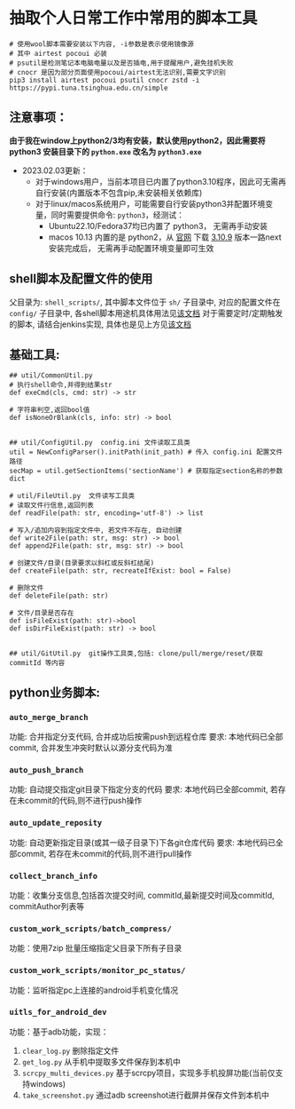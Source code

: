 # 抽取个人日常工作中常用的脚本工具

```shell
# 使用wool脚本需要安装以下内容, -i参数是表示使用镜像源
# 其中 airtest pocoui 必装
# psutil是检测笔记本电脑电量以及是否插电,用于提醒用户,避免挂机失败
# cnocr 是因为部分页面使用pocoui/airtest无法识别,需要文字识别
pip3 install airtest pocoui psutil cnocr zstd -i https://pypi.tuna.tsinghua.edu.cn/simple
```

## 注意事项：

**由于我在window上python2/3均有安装，默认使用python2，因此需要将 python3 安装目录下的 `python.exe` 改名为 `python3.exe`**

* 2023.02.03更新：
    * 对于windows用户，当前本项目已内置了python3.10程序，因此可无需再自行安装(内置版本不包含pip,未安装相关依赖库)
    * 对于linux/macos系统用户，可能需要自行安装python3并配置环境变量，同时需要提供命令: `python3`，经测试：
        * Ubuntu22.10/Fedora37均已内置了 python3， 无需再手动安装
        * macos 10.13 内置的是 python2，从 [官网](https://www.python.org/downloads/macos/)
          下载 [3.10.9](https://www.python.org/ftp/python/3.10.9/python-3.10.9-macos11.pkg) 版本一路next安装完成后，
          无需再手动配置环境变量即可生效

## shell脚本及配置文件的使用

父目录为: `shell_scripts/`, 其中脚本文件位于 `sh/` 子目录中, 对应的配置文件在 `config/` 子目录中,
各shell脚本用途机具体用法见[该文档](shell_scripts/README.md)
对于需要定时/定期触发的脚本, 请结合jenkins实现, 具体也是见上方见[该文档](shell_scripts/README.md)

## 基础工具:

```shell script
## util/CommonUtil.py
# 执行shell命令,并得到结果str
def exeCmd(cls, cmd: str) -> str

# 字符串判空,返回bool值
def isNoneOrBlank(cls, info: str) -> bool


## util/ConfigUtil.py  config.ini 文件读取工具类
util = NewConfigParser().initPath(init_path) # 传入 config.ini 配置文件路径
secMap = util.getSectionItems('sectionName') # 获取指定section名称的参数dict

# util/FileUtil.py  文件读写工具类
# 读取文件行信息,返回列表
def readFile(path: str, encoding='utf-8') -> list

# 写入/追加内容到指定文件中, 若文件不存在, 自动创建
def write2File(path: str, msg: str) -> bool
def append2File(path: str, msg: str) -> bool

# 创建文件/目录(目录要求以斜杠或反斜杠结尾)
def createFile(path: str, recreateIfExist: bool = False)

# 删除文件
def deleteFile(path: str) 

# 文件/目录是否存在
def isFileExist(path: str)->bool
def isDirFileExist(path: str) -> bool


## util/GitUtil.py  git操作工具类,包括: clone/pull/merge/reset/获取commitId 等内容
```

## python业务脚本:

### `auto_merge_branch`

功能: 合并指定分支代码, 合并成功后按需push到远程仓库 要求: 本地代码已全部commit, 合并发生冲突时默认以源分支代码为准

### `auto_push_branch`

功能: 自动提交指定git目录下指定分支的代码 要求: 本地代码已全部commit, 若存在未commit的代码,则不进行push操作

### `auto_update_reposity`

功能: 自动更新指定目录(或其一级子目录下)下各git仓库代码 要求: 本地代码已全部commit, 若存在未commit的代码,则不进行pull操作

### `collect_branch_info`

功能：收集分支信息,包括首次提交时间, commitId,最新提交时间及commitId, commitAuthor列表等

### `custom_work_scripts/batch_compress/`

功能：使用7zip 批量压缩指定父目录下所有子目录

### `custom_work_scripts/monitor_pc_status/`

功能：监听指定pc上连接的android手机变化情况

### `uitls_for_android_dev`

功能：基于adb功能，实现：

1. `clear_log.py` 删除指定文件
2. `get_log.py` 从手机中提取多文件保存到本机中
3. `scrcpy_multi_devices.py` 基于scrcpy项目，实现多手机投屏功能(当前仅支持windows)
4. `take_screenshot.py` 通过adb screenshot进行截屏并保存文件到本机中